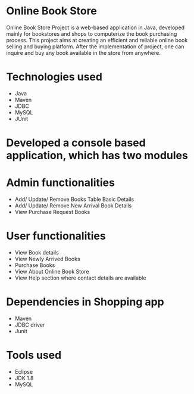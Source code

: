 # Online Book Store
Online Book Store Project is a web-based application in Java, developed mainly for bookstores and shops to computerize the book purchasing process. This project aims at creating an efficient and reliable online book selling and buying platform. After the implementation of project, one can inquire and buy any book available in the store from anywhere.
# Technologies used
- Java
- Maven
- JDBC
- MySQL
- JUnit
# Developed a console based application, which has two modules
# Admin functionalities
- Add/ Update/ Remove Books Table Basic Details
- Add/ Update/ Remove New Arrival Book Details
- View Purchase Request Books
# User functionalities
- View Book details
- View Newly Arrived Books
- Purchase Books
- View About Online Book Store
- View Help section where contact details are available
# Dependencies in Shopping app
- Maven
- JDBC driver
- Junit
# Tools used
- Eclipse
- JDK 1.8
- MySQL
